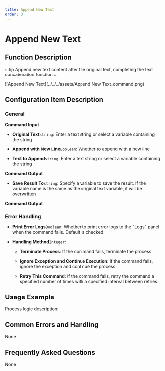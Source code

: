 ```yaml
---
title: Append New Text
order: 3
---
```


# Append New Text

## Function Description

:::tip 
Append new text content after the original text, completing the text concatenation function
:::

![Append New Text](../../../assets/Append New Text_command.png)

## Configuration Item Description

### General

**Command Input**

- **Original Text**`string`: Enter a text string or select a variable containing the string

- **Append with New Line**`Boolean`: Whether to append with a new line

- **Text to Append**`string`: Enter a text string or select a variable containing the string


**Command Output**

- **Save Result To**`string`: Specify a variable to save the result. If the variable name is the same as the original text variable, it will be overwritten


**Command Output**

### Error Handling

- **Print Error Logs**`Boolean`: Whether to print error logs to the "Logs" panel when the command fails. Default is checked. 

- **Handling Method**`Integer`:

    - **Terminate Process**: If the command fails, terminate the process.

    - **Ignore Exception and Continue Execution**: If the command fails, ignore the exception and continue the process.

    - **Retry This Command**: If the command fails, retry the command a specified number of times with a specified interval between retries.

## Usage Example

Process logic description:

## Common Errors and Handling

None

## Frequently Asked Questions

None

